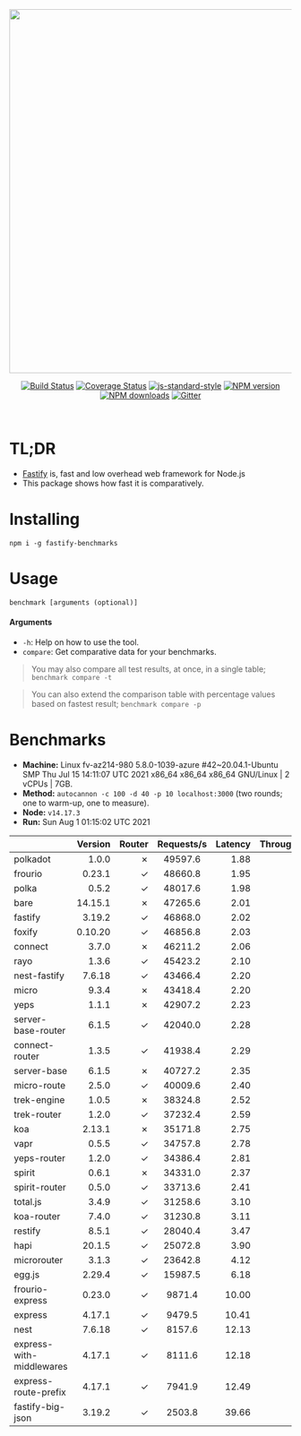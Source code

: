 <div align="center">
<img src="https://github.com/fastify/graphics/raw/master/full-logo.png" width="650" height="auto"/>
</div>

<div align="center">

[![Build Status](https://travis-ci.org/fastify/fastify.svg?branch=master)](https://travis-ci.org/fastify/fastify)
[![Coverage Status](https://coveralls.io/repos/github/fastify/fastify/badge.svg?branch=master)](https://coveralls.io/github/fastify/fastify?branch=master)
[![js-standard-style](https://img.shields.io/badge/code%20style-standard-brightgreen.svg?style=flat)](http://standardjs.com/)
[![NPM version](https://img.shields.io/npm/v/fastify.svg?style=flat)](https://www.npmjs.com/package/fastify)
[![NPM downloads](https://img.shields.io/npm/dm/fastify.svg?style=flat)](https://www.npmjs.com/package/fastify) [![Gitter](https://badges.gitter.im/gitterHQ/gitter.svg)](https://gitter.im/fastify)
</div>
<br />

# TL;DR

* [Fastify](https://github.com/fastify/fastify) is, fast and low overhead web framework for Node.js
* This package shows how fast it is comparatively.

# Installing

```
npm i -g fastify-benchmarks
```

# Usage

```
benchmark [arguments (optional)]
```

#### Arguments

* `-h`: Help on how to use the tool.
* `compare`: Get comparative data for your benchmarks.

> You may also compare all test results, at once, in a single table; `benchmark compare -t`

> You can also extend the comparison table with percentage values based on fastest result; `benchmark compare -p`
# Benchmarks
* __Machine:__ Linux fv-az214-980 5.8.0-1039-azure #42~20.04.1-Ubuntu SMP Thu Jul 15 14:11:07 UTC 2021 x86_64 x86_64 x86_64 GNU/Linux | 2 vCPUs | 7GB.
* __Method:__ `autocannon -c 100 -d 40 -p 10 localhost:3000` (two rounds; one to warm-up, one to measure).
* __Node:__ `v14.17.3`
* __Run:__ Sun Aug  1 01:15:02 UTC 2021

|                          | Version | Router | Requests/s | Latency | Throughput/Mb |
| :--                      | --:     | --:    | :-:        | --:     | --:           |
| polkadot                 | 1.0.0   | ✗      | 49597.6    | 1.88    | 8.85          |
| frourio                  | 0.23.1  | ✓      | 48660.8    | 1.95    | 8.68          |
| polka                    | 0.5.2   | ✓      | 48017.6    | 1.98    | 8.56          |
| bare                     | 14.15.1 | ✗      | 47265.6    | 2.01    | 8.43          |
| fastify                  | 3.19.2  | ✓      | 46868.0    | 2.02    | 8.36          |
| foxify                   | 0.10.20 | ✓      | 46856.8    | 2.03    | 7.69          |
| connect                  | 3.7.0   | ✗      | 46211.2    | 2.06    | 8.24          |
| rayo                     | 1.3.6   | ✓      | 45423.2    | 2.10    | 8.10          |
| nest-fastify             | 7.6.18  | ✓      | 43466.4    | 2.20    | 7.30          |
| micro                    | 9.3.4   | ✗      | 43418.4    | 2.20    | 7.74          |
| yeps                     | 1.1.1   | ✗      | 42907.2    | 2.23    | 7.65          |
| server-base-router       | 6.1.5   | ✓      | 42040.0    | 2.28    | 7.50          |
| connect-router           | 1.3.5   | ✓      | 41938.4    | 2.29    | 7.48          |
| server-base              | 6.1.5   | ✗      | 40727.2    | 2.35    | 7.26          |
| micro-route              | 2.5.0   | ✓      | 40009.6    | 2.40    | 7.14          |
| trek-engine              | 1.0.5   | ✗      | 38324.8    | 2.52    | 6.29          |
| trek-router              | 1.2.0   | ✓      | 37232.4    | 2.59    | 6.11          |
| koa                      | 2.13.1  | ✗      | 35171.8    | 2.75    | 6.27          |
| vapr                     | 0.5.5   | ✓      | 34757.8    | 2.78    | 5.70          |
| yeps-router              | 1.2.0   | ✓      | 34386.4    | 2.81    | 6.13          |
| spirit                   | 0.6.1   | ✗      | 34331.0    | 2.37    | 6.12          |
| spirit-router            | 0.5.0   | ✓      | 33713.6    | 2.41    | 6.01          |
| total.js                 | 3.4.9   | ✓      | 31258.6    | 3.10    | 9.57          |
| koa-router               | 7.4.0   | ✓      | 31230.8    | 3.11    | 5.57          |
| restify                  | 8.5.1   | ✓      | 28040.4    | 3.47    | 5.05          |
| hapi                     | 20.1.5  | ✓      | 25072.8    | 3.90    | 4.47          |
| microrouter              | 3.1.3   | ✓      | 23642.8    | 4.12    | 4.22          |
| egg.js                   | 2.29.4  | ✓      | 15987.5    | 6.18    | 5.63          |
| frourio-express          | 0.23.0  | ✓      | 9871.4     | 10.00   | 1.76          |
| express                  | 4.17.1  | ✓      | 9479.5     | 10.41   | 1.69          |
| nest                     | 7.6.18  | ✓      | 8157.6     | 12.13   | 1.86          |
| express-with-middlewares | 4.17.1  | ✓      | 8111.6     | 12.18   | 3.11          |
| express-route-prefix     | 4.17.1  | ✓      | 7941.9     | 12.49   | 2.94          |
| fastify-big-json         | 3.19.2  | ✓      | 2503.8     | 39.66   | 28.80         |
